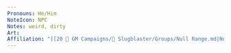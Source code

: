 ```yaml
---
Pronouns: He/Him
NoteIcon: NPC
Notes: weird, dirty
Art: 
Affiliation: "[[20 🌟 GM Campaigns/🐌 Slugblaster/Groups/Null Range.md|Null Range]]"
---
```

